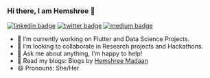 ### Hi there, I am Hemshree 👋

[![linkedin badge](https://img.shields.io/badge/Hemshree_Madaan-30302f?style=flat&logo=linkedin)](https://www.linkedin.com/in/hemshree-madaan)
[![twitter badge](https://img.shields.io/badge/@hemshree__madaan-30302f?style=flat&logo=twitter)](https://twitter.com/hemshree_madaan)
[![medium badge](https://img.shields.io/badge/Hemshree_Madaan-30302f?style=flat&logo=medium)](https://medium.com/@hemshree3110)


- 🔭 I’m currently working on Flutter and Data Science Projects. 
- 👯 I’m looking to collaborate in Research projects and Hackathons.
- 💬 Ask me about anything, I'm happy to help! 
- 📝 Read my blogs: Blogs by [Hemshree Madaan](https://medium.com/@hemshree3110)
- 😄 Pronouns: She/Her



<!--
**Hemshree/Hemshree** is a ✨ _special_ ✨ repository because its `README.md` (this file) appears on your GitHub profile.

Here are some ideas to get you started:

- 🔭 I’m currently working on ...
- 🌱 I’m currently learning ...
- 👯 I’m looking to collaborate on ...
- 🤔 I’m looking for help with ...
- 💬 Ask me about ...
- 📫 How to reach me: ...
- 😄 Pronouns: ...
- ⚡ Fun fact: ...
-->
